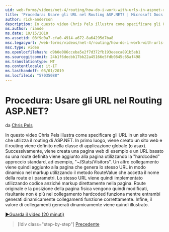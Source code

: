 ```yaml
---
uid: web-forms/videos/net-4/routing/how-do-i-work-with-urls-in-aspnet-routing
title: 'Procedura: Usare gli URL nel Routing ASP.NET? | Microsoft Docs'
author: rick-anderson
description: In questo video Chris Pels illustra come specificare gli URL in un sito web che utilizza il routing di ASP.NET. In primo luogo, viene creato un sito web e il routing viene definito nel GL....
ms.author: riande
ms.date: 10/15/2010
ms.assetid: 08f9d0a7-cfa0-4914-a672-8a64295d7ba8
msc.legacyurl: /web-forms/videos/net-4/routing/how-do-i-work-with-urls-in-aspnet-routing
msc.type: video
ms.openlocfilehash: d9b0e086cceba5e2f7d372fb193eeeca891b5eb1
ms.sourcegitcommit: 24b1f6decbb17bb22a45166e5fdb0845c65af498
ms.translationtype: MT
ms.contentlocale: it-IT
ms.lasthandoff: 03/01/2019
ms.locfileid: "57035088"
---
```

<a name="how-do-i-work-with-urls-in-aspnet-routing"></a>Procedura: Usare gli URL nel Routing ASP.NET?
====================
da [Chris Pels](https://twitter.com/chrispels)

In questo video Chris Pels illustra come specificare gli URL in un sito web che utilizza il routing di ASP.NET. In primo luogo, viene creato un sito web e il routing viene definito nella classe di applicazione globale (o asax). Successivamente, viene creata una pagina web di esempio e un URL basato su una route definita viene aggiunto alla pagina utilizzando la "hardcoded" approccio standard, ad esempio, "~/Stats/Visitors". Un altro collegamento viene quindi aggiunto alla pagina che genera lo stesso URL in modo dinamico nel markup utilizzando il metodo RouteValue che accetta il nome della route e i parametri. Lo stesso URL viene quindi implementato utilizzando codice anziché markup direttamente nella pagina. Route originale e la posizione della pagina fisica vengono quindi modificati, risultante non è più nel collegamento hardcoded funziona mentre entrambi generati dinamicamente collegamenti funzione correttamente. Infine, il valore di collegamenti generati dinamicamente viene quindi illustrato.

[&#9654;Guarda il video (20 minuti)](https://channel9.msdn.com/Blogs/ASP-NET-Site-Videos/how-do-i-work-with-urls-in-aspnet-routing)

> [!div class="step-by-step"]
> [Precedente](how-do-i-use-routing-with-aspnet-web-forms.md)
